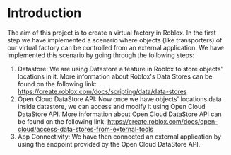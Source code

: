 # Introduction
The aim of this project is to create a virtual factory in Roblox. In the first step we have implemented a scenario where objects (like transporters) of our virtual factory can be controlled from an external application. We have implemented this scenario by going through the following steps:
1. Datastore: We are using Datastore a feature in Roblox to store objects' locations in it. More information about Roblox's Data Stores can be found on the following link: https://create.roblox.com/docs/scripting/data/data-stores  
2. Open Cloud DataStore API: Now once we have objects' locations data inside datastore, we can access and modify it using Open Cloud DataStore API. More information about Open Cloud DataStore API can be found on the following link: https://create.roblox.com/docs/open-cloud/access-data-stores-from-external-tools  
3. App Connectivity: We have then connected an external application by using the endpoint provided by the Open Cloud DataStore API.
